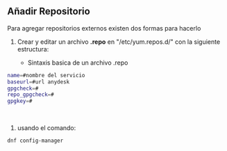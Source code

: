 ## Añadir Repositorio

Para agregar repositorios externos existen dos formas para hacerlo

1. Crear y editar un archivo **.repo**  en "/etc/yum.repos.d/" con la siguiente estructura:
   
   + Sintaxis basica de un archivo .repo
   
```bash
name=#nombre del servicio
baseurl=#url anydesk
gpgcheck=#
repo_gpgcheck=#
gpgkey=#
```

     

1. usando el comando:

```bash
dnf config-manager
```
